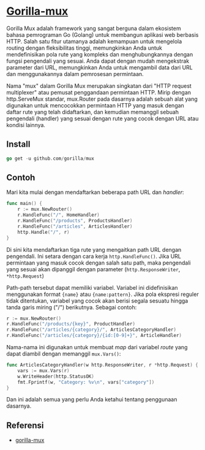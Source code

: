 # [Gorilla-mux](https://github.com/gorilla/mux/tree/main)

Gorilla Mux adalah framework yang sangat berguna dalam ekosistem bahasa pemrograman Go (Golang) untuk membangun aplikasi web 
berbasis HTTP. Salah satu fitur utamanya adalah kemampuan untuk mengelola routing dengan fleksibilitas tinggi, memungkinkan 
Anda untuk mendefinisikan pola rute yang kompleks dan menghubungkannya dengan fungsi pengendali yang sesuai. Anda dapat dengan 
mudah mengekstrak parameter dari URL, memungkinkan Anda untuk mengambil data dari URL dan menggunakannya dalam pemrosesan permintaan.

Nama "mux" dalam Gorilla Mux merupakan singkatan dari "HTTP request multiplexer" atau pemusat penggandaan permintaan HTTP. 
Mirip dengan http.ServeMux standar, mux.Router pada dasarnya adalah sebuah alat yang digunakan untuk mencocokkan permintaan 
HTTP yang masuk dengan daftar rute yang telah didaftarkan, dan kemudian memanggil sebuah pengendali (handler) yang sesuai 
dengan rute yang cocok dengan URL atau kondisi lainnya. 

## Install

```go
go get -u github.com/gorilla/mux
```

## Contoh

Mari kita mulai dengan mendaftarkan beberapa path URL dan _handler_:

```go
func main() {
    r := mux.NewRouter()
    r.HandleFunc("/", HomeHandler)
    r.HandleFunc("/products", ProductsHandler)
    r.HandleFunc("/articles", ArticlesHandler)
    http.Handle("/", r)
}
```

Di sini kita mendaftarkan tiga rute yang mengaitkan path URL dengan pengendali. Ini setara dengan cara kerja `http.HandleFunc()`.
Jika URL permintaan yang masuk cocok dengan salah satu path, maka pengendali yang sesuai akan dipanggil dengan parameter 
(`http.ResponseWriter`, `*http.Request`)

Path-path tersebut dapat memiliki variabel. Variabel ini didefinisikan menggunakan format `{name}` atau `{name:pattern}`. Jika pola 
ekspresi reguler tidak ditentukan, variabel yang cocok akan berisi segala sesuatu hingga tanda garis miring ("/") berikutnya. 
Sebagai contoh:

```go
r := mux.NewRouter()
r.HandleFunc("/products/{key}", ProductHandler)
r.HandleFunc("/articles/{category}/", ArticlesCategoryHandler)
r.HandleFunc("/articles/{category}/{id:[0-9]+}", ArticleHandler)
```

Nama-nama ini digunakan untuk membuat _map_ dari variabel _route_ yang dapat diambil dengan memanggil `mux.Vars()`:

```go
func ArticlesCategoryHandler(w http.ResponseWriter, r *http.Request) {
    vars := mux.Vars(r)
    w.WriteHeader(http.StatusOK)
    fmt.Fprintf(w, "Category: %v\n", vars["category"])
}
```

Dan ini adalah semua yang perlu Anda ketahui tentang penggunaan dasarnya.

## Referensi

- [gorilla-mux](https://github.com/gorilla/mux/blob/main/README.md)
